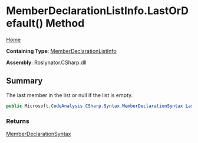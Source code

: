 # MemberDeclarationListInfo\.LastOrDefault\(\) Method

[Home](../../../../../README.md)

**Containing Type**: [MemberDeclarationListInfo](../README.md)

**Assembly**: Roslynator\.CSharp\.dll

## Summary

The last member in the list or null if the list is empty\.

```csharp
public Microsoft.CodeAnalysis.CSharp.Syntax.MemberDeclarationSyntax LastOrDefault()
```

### Returns

[MemberDeclarationSyntax](https://docs.microsoft.com/en-us/dotnet/api/microsoft.codeanalysis.csharp.syntax.memberdeclarationsyntax)

